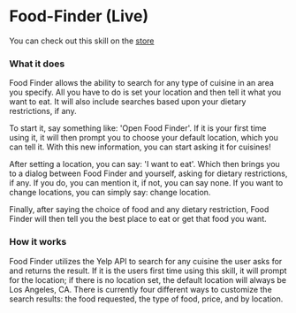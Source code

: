 # Food-Finder (Live)

You can check out this skill on the [store](https://www.amazon.com/dp/B07B6M6PW8/ref=sr_1_5?s=digital-skills&ie=UTF8&qid=1520705288) 
### What it does
Food Finder allows the ability to search for any type of cuisine in an area you specify. All you have to do is set your location and then tell it what you want to eat. It will also include searches based upon your dietary restrictions, if any.

To start it, say something like: 'Open Food Finder'. If it is your first time using it, it will then prompt you to choose your default location, which you can tell it. With this new information, you can start asking it for cuisines!

After setting a location, you can say: 'I want to eat'. Which then brings you to a dialog between Food Finder and yourself, asking for dietary restrictions, if any. If you do, you can mention it, if not, you can say none. If you want to change locations, you can simply say: change location.

Finally, after saying the choice of food and any dietary restriction, Food Finder will then tell you the best place to eat or get that food you want.

### How it works
Food Finder utilizes the Yelp API to search for any cuisine the user asks for and returns the result. If it is the users first time using this skill, it will prompt for the location; if there is no location set, the default location will always be Los Angeles, CA. There is currently four different ways to customize the search results: the food requested, the type of food, price, and by location.
